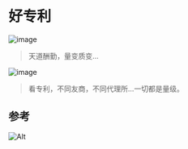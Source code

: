 # 好专利

![image](https://user-images.githubusercontent.com/98861569/152642017-a3a1efe6-f662-4187-8255-4d59fe72db71.png)
> 天道酬勤，量变质变...

![image](https://user-images.githubusercontent.com/99078052/152641805-c87b2aad-d8a2-4486-9588-5887bf9ced80.png)
> 看专利，不同友商，不同代理所...一切都是量级。

## 参考

![Alt](https://repobeats.axiom.co/api/embed/0585c3d86267f7bdd2b4bdfb17796d484eb4d4c7.svg "Repobeats analytics image")

